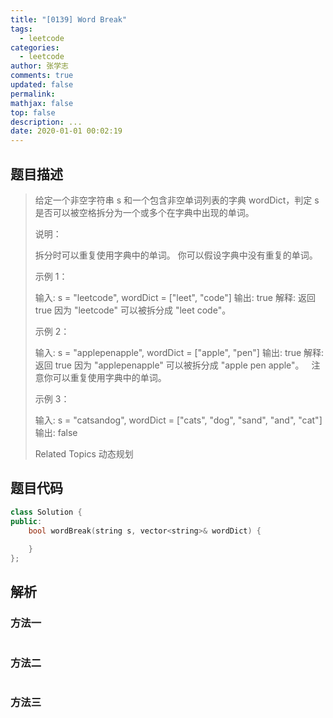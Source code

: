 ```yaml
---
title: "[0139] Word Break"
tags:
  - leetcode
categories:
  - leetcode
author: 张学志
comments: true
updated: false
permalink:
mathjax: false
top: false
description: ...
date: 2020-01-01 00:02:19
---
```


## 题目描述

> 给定一个非空字符串 s 和一个包含非空单词列表的字典 wordDict，判定 s 是否可以被空格拆分为一个或多个在字典中出现的单词。 
> 
> 说明： 
> 
> 
> 拆分时可以重复使用字典中的单词。 
> 你可以假设字典中没有重复的单词。 
> 
> 
> 示例 1： 
> 
> 输入: s = "leetcode", wordDict = ["leet", "code"]
> 输出: true
> 解释: 返回 true 因为 "leetcode" 可以被拆分成 "leet code"。
> 
> 
> 示例 2： 
> 
> 输入: s = "applepenapple", wordDict = ["apple", "pen"]
> 输出: true
> 解释: 返回 true 因为 "applepenapple" 可以被拆分成 "apple pen apple"。
>      注意你可以重复使用字典中的单词。
> 
> 
> 示例 3： 
> 
> 输入: s = "catsandog", wordDict = ["cats", "dog", "sand", "and", "cat"]
> 输出: false
> 
> Related Topics 动态规划

## 题目代码

```cpp
class Solution {
public:
    bool wordBreak(string s, vector<string>& wordDict) {
        
    }
};
```

## 解析

### 方法一

```cpp

```

### 方法二

```cpp

```

### 方法三

```cpp

```

